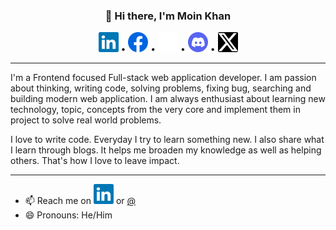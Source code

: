 <h3 align="center">👋 Hi there, I'm Moin Khan</h3>

<p align="center">
  <a href="https://www.linkedin.com/in/nmkhans"><img src="https://raw.githubusercontent.com/CLorant/readme-social-icons/main/small/filled/linkedin.svg" alt="linkedin" /></a> •
  <a href="https://www.facebook.com/nmkhans.10"><img src="https://raw.githubusercontent.com/CLorant/readme-social-icons/main/small/filled/facebook.svg" alt="facebook" /></a> •
  <a href="https://medium.com/@nmkhan.10"><img src="https://raw.githubusercontent.com/CLorant/readme-social-icons/main/small/light/medium.svg" alt="medium" /></a> •
  <a href="https://discord.com/users/513981668986585118"><img src="https://raw.githubusercontent.com/CLorant/readme-social-icons/main/small/filled/discord.svg" alt="discord" /></a> •
  <a href="https://x.com/NMKhan_10"><img src="https://raw.githubusercontent.com/CLorant/readme-social-icons/main/small/filled/twitter-x.svg" alt="x" /></a>
</p>

---
I'm a Frontend focused Full-stack web application developer. I am passion about thinking, writing code, solving problems, fixing bug, searching and building modern web application. I am always enthusiast about learning new technology, topic, concepts from the very core and implement them in project to solve real world problems.

I love to write code. Everyday I try to learn something new. I also share what I learn through blogs. It helps me broaden my knowledge as well as helping others. That's how I love to leave impact.



---

- 📫 Reach me on [<img src="https://raw.githubusercontent.com/CLorant/readme-social-icons/main/small/filled/linkedin.svg" alt="linkedin" />](https://www.linkedin.com/in/nmkhans) or [@](mailto:nurmoin05@gmail.com)  
- 😄 Pronouns: He/Him  
